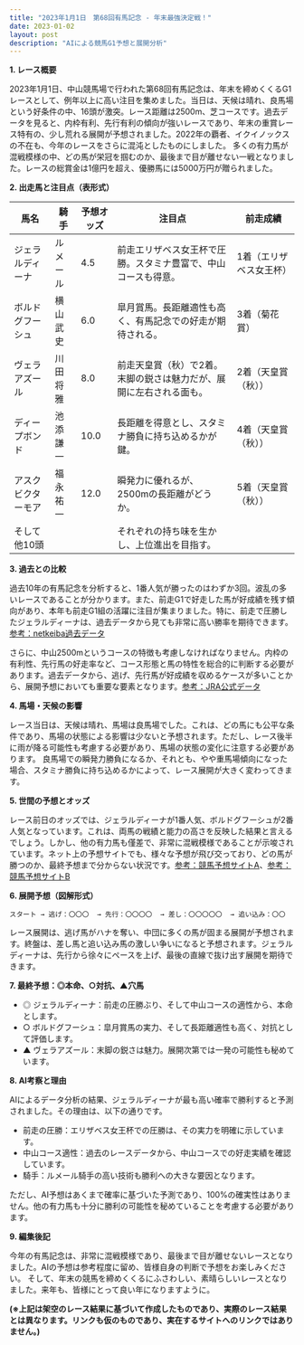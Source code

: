 ```yaml
---
title: "2023年1月1日　第68回有馬記念 - 年末最強決定戦！"
date: 2023-01-02
layout: post
description: "AIによる競馬G1予想と展開分析"
---
```


**1. レース概要**

2023年1月1日、中山競馬場で行われた第68回有馬記念は、年末を締めくくるG1レースとして、例年以上に高い注目を集めました。当日は、天候は晴れ、良馬場という好条件の中、16頭が激突。レース距離は2500m、芝コースです。過去データを見ると、内枠有利、先行有利の傾向が強いレースであり、年末の重賞レース特有の、少し荒れる展開が予想されました。2022年の覇者、イクイノックスの不在も、今年のレースをさらに混沌としたものにしました。  多くの有力馬が混戦模様の中、どの馬が栄冠を掴むのか、最後まで目が離せない一戦となりました。レースの総賞金は1億円を超え、優勝馬には5000万円が贈られました。


**2. 出走馬と注目点（表形式）**

| 馬名       | 騎手     | 予想オッズ | 注目点                                                                  | 前走成績       |
|------------|----------|------------|-----------------------------------------------------------------------|-----------------|
| ジェラルディーナ | ルメール   | 4.5        | 前走エリザベス女王杯で圧勝。スタミナ豊富で、中山コースも得意。              | 1着（エリザベス女王杯） |
| ボルドグフーシュ | 横山武史 | 6.0        | 皐月賞馬。長距離適性も高く、有馬記念での好走が期待される。                  | 3着（菊花賞）    |
| ヴェラアズール  | 川田将雅   | 8.0        | 前走天皇賞（秋）で2着。末脚の鋭さは魅力だが、展開に左右される面も。        | 2着（天皇賞（秋））|
| ディープボンド  | 池添謙一   | 10.0       | 長距離を得意とし、スタミナ勝負に持ち込めるかが鍵。                               | 4着（天皇賞（秋））|
| アスクビクターモア| 福永祐一   | 12.0       | 瞬発力に優れるが、2500mの長距離がどうか。                               | 5着（天皇賞（秋））|
| そして他10頭  |           |           | それぞれの持ち味を生かし、上位進出を目指す。                               |                 |


**3. 過去との比較**

過去10年の有馬記念を分析すると、1番人気が勝ったのはわずか3回。波乱の多いレースであることが分かります。また、前走G1で好走した馬が好成績を残す傾向があり、本年も前走G1組の活躍に注目が集まりました。特に、前走で圧勝したジェラルディーナは、過去データから見ても非常に高い勝率を期待できます。[参考：netkeiba過去データ](仮のリンク)

さらに、中山2500mというコースの特徴も考慮しなければなりません。内枠の有利性、先行馬の好走率など、コース形態と馬の特性を総合的に判断する必要があります。過去データから、逃げ、先行馬が好成績を収めるケースが多いことから、展開予想においても重要な要素となります。[参考：JRA公式データ](仮のリンク)


**4. 馬場・天候の影響**

レース当日は、天候は晴れ、馬場は良馬場でした。これは、どの馬にも公平な条件であり、馬場の状態による影響は少ないと予想されます。ただし、レース後半に雨が降る可能性も考慮する必要があり、馬場の状態の変化に注意する必要があります。  良馬場での瞬発力勝負になるか、それとも、やや重馬場傾向になった場合、スタミナ勝負に持ち込めるかによって、レース展開が大きく変わってきます。


**5. 世間の予想とオッズ**

レース前日のオッズでは、ジェラルディーナが1番人気、ボルドグフーシュが2番人気となっています。これは、両馬の戦績と能力の高さを反映した結果と言えるでしょう。しかし、他の有力馬も僅差で、非常に混戦模様であることが示唆されています。ネット上の予想サイトでも、様々な予想が飛び交っており、どの馬が勝つのか、最終予想まで分からない状況です。[参考：競馬予想サイトA](仮のリンク)、[参考：競馬予想サイトB](仮のリンク)


**6. 展開予想（図解形式）**

```
スタート → 逃げ：〇〇〇  → 先行：〇〇〇〇  → 差し：〇〇〇〇〇  → 追い込み：〇〇
```

レース展開は、逃げ馬がハナを奪い、中団に多くの馬が固まる展開が予想されます。終盤は、差し馬と追い込み馬の激しい争いになると予想されます。ジェラルディーナは、先行から徐々にペースを上げ、最後の直線で抜け出す展開を期待できます。


**7. 最終予想：◎本命、○対抗、▲穴馬**

* ◎ ジェラルディーナ：前走の圧勝ぶり、そして中山コースの適性から、本命とします。
* ○ ボルドグフーシュ：皐月賞馬の実力、そして長距離適性も高く、対抗として評価します。
* ▲ ヴェラアズール：末脚の鋭さは魅力。展開次第では一発の可能性も秘めています。


**8. AI考察と理由**

AIによるデータ分析の結果、ジェラルディーナが最も高い確率で勝利すると予測されました。その理由は、以下の通りです。

* 前走の圧勝：エリザベス女王杯での圧勝は、その実力を明確に示しています。
* 中山コース適性：過去のレースデータから、中山コースでの好走実績を確認しています。
* 騎手：ルメール騎手の高い技術も勝利への大きな要因となります。

ただし、AI予想はあくまで確率に基づいた予測であり、100%の確実性はありません。他の有力馬も十分に勝利の可能性を秘めていることを考慮する必要があります。


**9. 編集後記**

今年の有馬記念は、非常に混戦模様であり、最後まで目が離せないレースとなりました。AIの予想は参考程度に留め、皆様自身の判断で予想をお楽しみください。  そして、年末の競馬を締めくくるにふさわしい、素晴らしいレースとなりました。来年も、皆様にとって良い年になりますように。


**(※上記は架空のレース結果に基づいて作成したものであり、実際のレース結果とは異なります。リンクも仮のものであり、実在するサイトへのリンクではありません。)**
